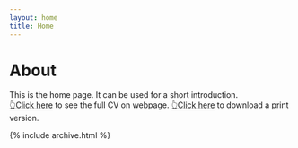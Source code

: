 ```yaml
---
layout: home
title: Home
---
```


# About


This is the home page. It can be used for a short introduction.     
 [👆Click here](/cv) to see the full CV on webpage.
 [👆Click here](/cv.pdf) to download a print version.    
<!-- [click here](/posts) to scroll posts from the most recent.           -->
 




{% include archive.html %}
